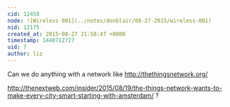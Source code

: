 ```yaml
---
cid: 12458
node: ![Wireless 001](../notes/donblair/08-27-2015/wireless-001)
nid: 12175
created_at: 2015-08-27 21:58:47 +0000
timestamp: 1440712727
uid: 7
author: liz
---
```


Can we do anything with a network like 
http://thethingsnetwork.org/

http://thenextweb.com/insider/2015/08/19/the-things-network-wants-to-make-every-city-smart-starting-with-amsterdam/
?